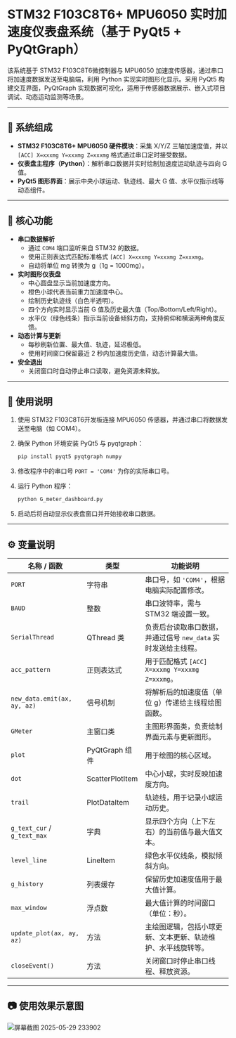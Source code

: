 # STM32 F103C8T6+ MPU6050 实时加速度仪表盘系统（基于 PyQt5 + PyQtGraph）

该系统基于 STM32 F103C8T6微控制器与 MPU6050 加速度传感器，通过串口将加速度数据发送至电脑端，利用 Python 实现实时图形化显示。采用 PyQt5 构建交互界面，PyQtGraph 实现数据可视化，适用于传感器数据展示、嵌入式项目调试、动态运动监测等场景。

------

## 🧩 系统组成

- **STM32 F103C8T6+ MPU6050 硬件模块**：采集 X/Y/Z 三轴加速度值，并以 `[ACC] X=xxxmg Y=xxxmg Z=xxxmg` 格式通过串口定时接受数据。
- **仪表盘主程序（Python）**：解析串口数据并实时绘制加速度运动轨迹与四向 G 值。
- **PyQt5 图形界面**：展示中央小球运动、轨迹线、最大 G 值、水平仪指示线等动态组件。

------

## 🚀 核心功能

- **串口数据解析**
  - 通过 `COM4` 端口监听来自 STM32 的数据。
  - 使用正则表达式匹配标准格式 `[ACC] X=xxxmg Y=xxxmg Z=xxxmg`。
  - 自动将单位 mg 转换为 g（1g = 1000mg）。
- **实时图形仪表盘**
  - 中心圆盘显示当前加速度方向。
  - 橙色小球代表当前重力加速度中心。
  - 绘制历史轨迹线（白色半透明）。
  - 四个方向实时显示当前 G 值及历史最大值（Top/Bottom/Left/Right）。
  - 水平仪（绿色线条）指示当前设备倾斜方向，支持俯仰和横滚两种角度反馈。
- **动态计算与更新**
  - 每秒刷新位置、最大值、轨迹，延迟极低。
  - 使用时间窗口保留最近 2 秒内加速度历史值，动态计算最大值。
- **安全退出**
  - 关闭窗口时自动停止串口读取，避免资源未释放。

------

## 🔧 使用说明

1. 使用 STM32 F103C8T6开发板连接 MPU6050 传感器，并通过串口将数据发送至电脑（如 COM4）。

2. 确保 Python 环境安装 PyQt5 与 pyqtgraph：

   ```bash
   pip install pyqt5 pyqtgraph numpy
   ```

3. 修改程序中的串口号 `PORT = 'COM4'` 为你的实际串口号。

4. 运行 Python 程序：

   ```bash
   python G_meter_dashboard.py
   ```

5. 启动后将自动显示仪表盘窗口并开始接收串口数据。

------

## ⚙️ 变量说明

| 名称 / 函数                 | 类型            | 功能说明                                                     |
| --------------------------- | --------------- | ------------------------------------------------------------ |
| `PORT`                      | 字符串          | 串口号，如 `'COM4'`，根据电脑实际配置修改。                  |
| `BAUD`                      | 整数            | 串口波特率，需与 STM32 端设置一致。                          |
| `SerialThread`              | QThread 类      | 负责后台读取串口数据，并通过信号 `new_data` 实时发送给主线程。 |
| `acc_pattern`               | 正则表达式      | 用于匹配格式 `[ACC] X=xxxmg Y=xxxmg Z=xxxmg`。               |
| `new_data.emit(ax, ay, az)` | 信号机制        | 将解析后的加速度值（单位 g）传递给主线程绘图函数。           |
| `GMeter`                    | 主窗口类        | 主图形界面类，负责绘制界面元素与更新图形。                   |
| `plot`                      | PyQtGraph 组件  | 用于绘图的核心区域。                                         |
| `dot`                       | ScatterPlotItem | 中心小球，实时反映加速度方向。                               |
| `trail`                     | PlotDataItem    | 轨迹线，用于记录小球运动历史。                               |
| `g_text_cur` / `g_text_max` | 字典            | 显示四个方向（上下左右）的当前值与最大值文本。               |
| `level_line`                | LineItem        | 绿色水平仪线条，模拟倾斜方向。                               |
| `g_history`                 | 列表缓存        | 保留历史加速度值用于最大值计算。                             |
| `max_window`                | 浮点数          | 最大值计算的时间窗口（单位：秒）。                           |
| `update_plot(ax, ay, az)`   | 方法            | 主绘图逻辑，包括小球更新、文本更新、轨迹维护、水平线旋转等。 |
| `closeEvent()`              | 方法            | 关闭窗口时停止串口线程、释放资源。                           |

------

## 📷 使用效果示意图

![屏幕截图 2025-05-29 233902](https://github.com/user-attachments/assets/34e0ae8f-6384-4366-92c7-ddf404fa38fc)


